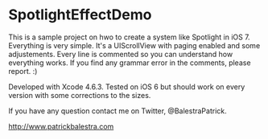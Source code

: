SpotlightEffectDemo
===================

This is a sample project on hwo to create a system like Spotlight in iOS 7. 
Everything is very simple. It's a UIScrollView with paging enabled and some adjustements. Every line is commented so you can understand how everything works.
If you find any grammar error in the comments, please report. :)

Developed with Xcode 4.6.3. Tested on iOS 6 but should work on every version with some corrections to the sizes.

If you have any question contact me on Twitter, @BalestraPatrick.


http://www.patrickbalestra.com
